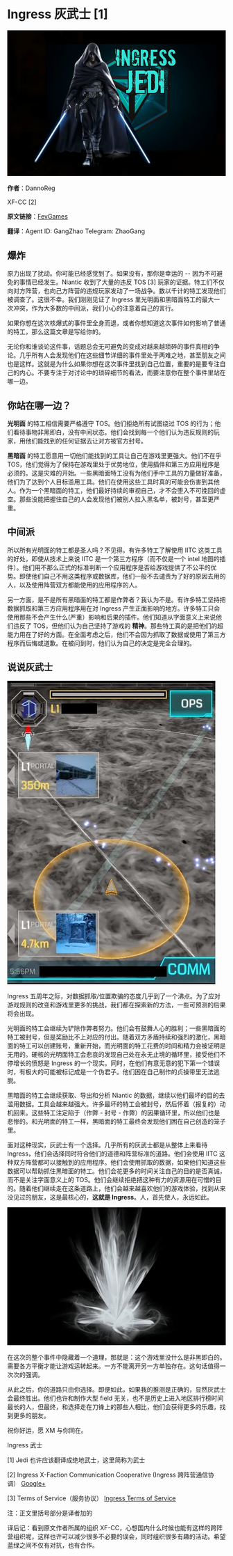 # Ingress 灰武士 [1]

![ingress jedi](ingress-jedi.jpg)

**作者**：DannoReg

XF-CC [2]

**原文链接**：[FevGames](https://fevgames.net/gray-ingress-jedi/)

**翻译**：Agent ID: GangZhao Telegram: ZhaoGang

## 爆炸

原力出现了扰动。你可能已经感觉到了。如果没有，那你是幸运的 -- 因为不可避免的事情已经发生。Niantic 收到了大量的违反 TOS [3] 玩家的证据。特工们不仅向对方阵营，也向己方阵营的违规玩家发动了一场战争。数以千计的特工发现他们被调查了。这很不幸。我们刚刚见证了 Ingress 里光明面和黑暗面特工的最大一次冲突，作为大多数的中间派，我们小心的注意着自己的言行。

如果你想在这次核爆式的事件里全身而退，或者你想知道这次事件如何影响了普通的特工，那么这篇文章是写给你的。

无论你和谁谈论这件事，话题总会无可避免的变成对越来越琐碎的事件真相的争论。几乎所有人会发现他们在这些细节详细的事件里处于两难之地，甚至朋友之间也是这样。这就是为什么如果你想在这次事件里找到自己位置，重要的是要专注自己的内心。不要专注于对讨论中的琐碎细节的看法，而要注意你在整个事件里站在哪一边。

## 你站在哪一边？

**光明面** 的特工相信需要严格遵守 TOS。他们拒绝所有试图绕过 TOS 的行为；他们看待事物非黑即白，没有中间状态。他们会找到每一个他们认为违反规则的玩家，用他们能找到的任何证据去让对方被官方封号。

**黑暗面** 的特工愿意用一切他们能找到的工具让自己在游戏里更强大。他们不在乎 TOS，他们觉得为了保持在游戏里处于优势地位，使用插件和第三方应用程序是必须的。这是灾难的开始。一些黑暗面特工没有为他们手中工具的力量做好准备，他们为了达到个人目标滥用工具。他们在使用这些工具时真的可能会伤害到其他人。作为一个黑暗面的特工，他们最好持续的审视自己，才不会堕入不可挽回的虚空。那些没能把握住自己的人会发现他们被别人拉入黑名单，被封号，甚至更严重。

## 中间派

所以所有光明面的特工都是圣人吗？不见得。有许多特工了解使用 IITC 这类工具的好处，即使从技术上来说 IITC 是一个第三方程序（而不仅是一个 intel 地图的插件）。他们用不那么正式的标准判断一个应用程序是否给游戏提供了不公平的优势。即使他们自己不用这类程序或数据库，他们一般不去谴责为了好的原因去用的人，以及使用阵营双方都能使用的应用程序的人。

另一方面，是不是所有黑暗面的特工都是作弊者？我认为不是。有许多特工坚持把数据抓取和第三方应用程序用在对 Ingress 产生正面影响的地方。许多特工只会使用那些不会产生什么(严重）影响和后果的插件。他们知道从字面意义上来说他们违反了 TOS，但他们认为自己坚持了游戏的 **精神**。那些特工真的是把他们的超能力用在了好的方面。在全面考虑之后，他们不会因为抓取了数据或使用了第三方程序而后悔或道歉。在被问到时，他们认为自己的决定是完全合理的。

## 说说灰武士

![gray jedi](gray-jedi.jpeg)

Ingress 五周年之际，对数据抓取/位置欺骗的态度几乎到了一个沸点。为了应对游戏规则的改变和游戏里更多的挑战，我们都在探索新的方法，一些可预测的后果将会出现。

光明面的特工会继续为铲除作弊者努力。他们会有鼓舞人心的胜利；一些黑暗面的特工被封号，但是奖励比不上对应的付出。随着双方矛盾持续和强烈的激化，黑暗面的特工可以创建账号，重新开始，而光明面的特工花费的时间和精力会被证明是无用的。硬核的光明面特工会悲哀的发现自己处在永无止境的循环里，接受他们不停增长的愤怒是 Ingress 的一个现实。同时，在他们有意无意的犯下第一个错误时，有极大的可能被标记成是一个伪君子。他们困在自己制作的贞操带里无法逃脱。

黑暗面的特工会继续获取、导出和分析 Niantic 的数据，继续以他们最坏的目的去滥用数据。工具会越来越强大。许多最坏的特工会被封号，然后怀着（报复的）动机回来。这些特工注定陷于（作弊 - 封号 - 作弊）的因果循环里，所以他们也是悲惨的。和光明面的特工一样，黑暗面的特工最终会发现他们困在自己创造的笼子里。

面对这种现实，灰武士有一个选择。几乎所有的灰武士都是从整体上来看待 Ingress，他们会选择同时符合他们的道德和阵营标准的道路。他们会使用 IITC 这种双方阵营都可以接触到的应用程序。他们会使用抓取的数据，如果他们知道这些数据可以帮助抓住黑暗面的特工。他们会花更多的时间关注自己的目的是否真诚，而不是关注字面意义上的 TOS。他们会继续拒绝把这种有力的资源用在可憎的目的。随着他们继续走在这条道路上，他们会越来越喜欢他们的游戏体验，找到从来没见过的朋友，这是最核心的，**这就是 Ingress**。人，首先使人，永远如此。

![gray portal](gray-portal.png)

在这次的整个事件中隐藏着一个道理，那就是：这个游戏里没什么是非黑即白的。需要各方平衡才能让游戏运转起来。一方不能离开另一方单独存在。这句话值得一次次的强调。

从此之后，你的道路只由你选择。即便如此，如果我的推测是正确的，显然灰武士会最终胜出。他们也许和制作大型 field 无关，也不是历史上进入地区排行榜时间最长的人，但最终，和选择走在刀锋上的那些人相比，他们会获得更多的乐趣，找到更多的朋友。

祝你好运，愿 XM 与你同在。

Ingress 武士

[1] Jedi 也许应该翻译成绝地武士，这里简称为武士

[2] Ingress X-Faction Communication Cooperative (Ingress 跨阵营通信协调） [Google+](https://plus.google.com/communities/100247825120361901555)

[3] Terms of Service（服务协议） [Ingress Terms of Service](https://www.ingress.com/terms)

注：正文里括号部分是译者加的

译后记：看到原文作者所属的组织 XF-CC，心想国内什么时候也能有这样的跨阵营组织呢，这样也许可以减少很多不必要的误会，同时组织很多有趣的活动。希望蓝绿之间不仅有对抗，也有合作。
